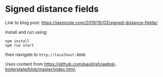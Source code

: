 # Signed distance fields

Link to blog post: https://jasmcole.com/2019/10/03/signed-distance-fields/

Install and run using:

```
npm install
npm run start
```

then navigate to `http://localhost:8080`

Uses content from https://github.com/paulirish/webgl-boilerplate/blob/master/index.html.

